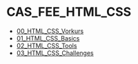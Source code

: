 # CAS_FEE_HTML_CSS

- [00_HTML_CSS_Vorkurs](./00_HTML_CSS_Vorkurs/README.md)
- [01_HTML_CSS_Basics](./01_HTML_CSS_Basics/README.md)
- [02_HTML_CSS_Tools](./02_HTML_CSS_Tools/README.md)
- [03_HTML_CSS_Challenges](./03_HTML_CSS_Challenges/README.md)

